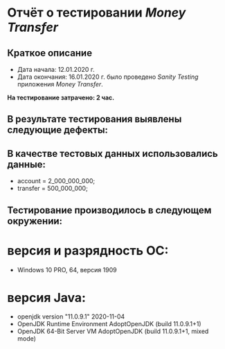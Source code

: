 # Отчёт о тестировании *Money Transfer*

## Краткое описание
- Дата начала: 12.01.2020 г. 
- Дата окончания: 16.01.2020 г. 
было проведено *Sanity Testing* приложения *Money Transfer*.

**На тестирование затрачено: 2 час.**

## В результате тестирования выявлены следующие дефекты:



## В качестве тестовых данных использовались данные:
- account = 2_000_000_000;
- transfer = 500_000_000;


## Тестирование производилось в следующем окружении:

# версия и разрядность ОС: 
- Windows 10 PRO, 64, версия 1909
# версия Java:
- openjdk version "11.0.9.1" 2020-11-04
- OpenJDK Runtime Environment AdoptOpenJDK (build 11.0.9.1+1)
- OpenJDK 64-Bit Server VM AdoptOpenJDK (build 11.0.9.1+1, mixed mode)